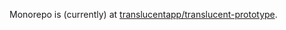 Monorepo is (currently) at [translucentapp/translucent-prototype](https://github.com/translucentapp/translucent-prototype).
